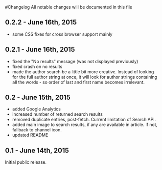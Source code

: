 #Changelog
All notable changes will be documented in this file

## 0.2.2 - June 16th, 2015

- some CSS fixes for cross browser support mainly

## 0.2.1 - June 16th, 2015

- fixed the "No results" message (was not displayed previously)
- fixed crash on no results
- made the author search be a little bit more creative. Instead of looking for the full author string at once, it will look for author strings containing all the words - so order of last and first name becomes irrelevant.

## 0.2 - June 15th, 2015

- added Google Analytics
- increased number of returned search results
- removed duplicate entries, post-fetch. Current limitation of Search API.
- added main image to search results, if any are available in article. If not, fallback to channel icon.
- updated README

## 0.1 - June 14th, 2015

Initial public release.